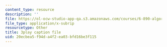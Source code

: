 ```yaml
---
content_type: resource
description: ''
file: https://ol-ocw-studio-app-qa.s3.amazonaws.com/courses/6-890-algorithmic-lower-bounds-fun-with-hardness-proofs-fall-2014/20ecbea5f94da4f2ea03bfd16be3f115_KU8I8LjnQgE.srt
file_type: application/x-subrip
resourcetype: Other
title: 3play caption file
uid: 20ecbea5-f94d-a4f2-ea03-bfd16be3f115
---
```

